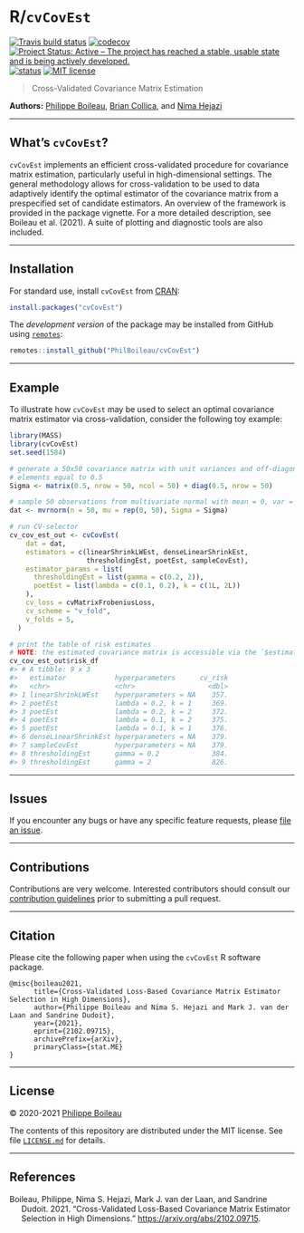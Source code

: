 
# R/`cvCovEst`

<!-- badges: start -->

[![Travis build
status](https://travis-ci.com/PhilBoileau/cvCovEst.svg?token=YL3L6rYQtszHibWHgFxU&branch=master)](https://travis-ci.com/PhilBoileau/cvCovEst)
[![codecov](https://codecov.io/gh/PhilBoileau/cvCovEst/branch/master/graph/badge.svg?token=miHiqpGXxJ)](https://codecov.io/gh/PhilBoileau/cvCovEst)
[![Project Status: Active – The project has reached a stable, usable
state and is being actively
developed.](https://www.repostatus.org/badges/latest/active.svg)](https://www.repostatus.org/#active)
[![status](https://joss.theoj.org/papers/f5b2acdf578c341195b6ec6f25b4f09d/status.svg)](https://joss.theoj.org/papers/f5b2acdf578c341195b6ec6f25b4f09d)
[![MIT
license](http://img.shields.io/badge/license-MIT-brightgreen.svg)](https://opensource.org/licenses/MIT)
<!-- badges: end -->

> Cross-Validated Covariance Matrix Estimation

**Authors:** [Philippe Boileau](https://pboileau.ca), [Brian
Collica](https://www.linkedin.com/in/brian-collica-553b0b94), and [Nima
Hejazi](https://nimahejazi.org)

------------------------------------------------------------------------

## What’s `cvCovEst`?

`cvCovEst` implements an efficient cross-validated procedure for
covariance matrix estimation, particularly useful in high-dimensional
settings. The general methodology allows for cross-validation to be used
to data adaptively identify the optimal estimator of the covariance
matrix from a prespecified set of candidate estimators. An overview of
the framework is provided in the package vignette. For a more detailed
description, see Boileau et al. (2021). A suite of plotting and
diagnostic tools are also included.

------------------------------------------------------------------------

## Installation

For standard use, install `cvCovEst` from
[CRAN](https://cran.r-project.org/package=cvCovEst):

``` r
install.packages("cvCovEst")
```

The *development version* of the package may be installed from GitHub
using [`remotes`](https://CRAN.R-project.org/package=remotes):

``` r
remotes::install_github("PhilBoileau/cvCovEst")
```

------------------------------------------------------------------------

## Example

To illustrate how `cvCovEst` may be used to select an optimal covariance
matrix estimator via cross-validation, consider the following toy
example:

``` r
library(MASS)
library(cvCovEst)
set.seed(1584)

# generate a 50x50 covariance matrix with unit variances and off-diagonal
# elements equal to 0.5
Sigma <- matrix(0.5, nrow = 50, ncol = 50) + diag(0.5, nrow = 50)

# sample 50 observations from multivariate normal with mean = 0, var = Sigma
dat <- mvrnorm(n = 50, mu = rep(0, 50), Sigma = Sigma)

# run CV-selector
cv_cov_est_out <- cvCovEst(
    dat = dat,
    estimators = c(linearShrinkLWEst, denseLinearShrinkEst,
                   thresholdingEst, poetEst, sampleCovEst),
    estimator_params = list(
      thresholdingEst = list(gamma = c(0.2, 2)),
      poetEst = list(lambda = c(0.1, 0.2), k = c(1L, 2L))
    ),
    cv_loss = cvMatrixFrobeniusLoss,
    cv_scheme = "v_fold",
    v_folds = 5,
  )

# print the table of risk estimates
# NOTE: the estimated covariance matrix is accessible via the `$estimate` slot
cv_cov_est_out$risk_df
#> # A tibble: 9 x 3
#>   estimator            hyperparameters      cv_risk
#>   <chr>                <chr>                  <dbl>
#> 1 linearShrinkLWEst    hyperparameters = NA    357.
#> 2 poetEst              lambda = 0.2, k = 1     369.
#> 3 poetEst              lambda = 0.2, k = 2     372.
#> 4 poetEst              lambda = 0.1, k = 2     375.
#> 5 poetEst              lambda = 0.1, k = 1     376.
#> 6 denseLinearShrinkEst hyperparameters = NA    379.
#> 7 sampleCovEst         hyperparameters = NA    379.
#> 8 thresholdingEst      gamma = 0.2             384.
#> 9 thresholdingEst      gamma = 2               826.
```

------------------------------------------------------------------------

## Issues

If you encounter any bugs or have any specific feature requests, please
[file an issue](https://github.com/PhilBoileau/cvCovEst/issues).

------------------------------------------------------------------------

## Contributions

Contributions are very welcome. Interested contributors should consult
our [contribution
guidelines](https://github.com/PhilBoileau/cvCovEst/blob/master/CONTRIBUTING.md)
prior to submitting a pull request.

------------------------------------------------------------------------

## Citation

Please cite the following paper when using the `cvCovEst` R software
package.

    @misc{boileau2021,
          title={Cross-Validated Loss-Based Covariance Matrix Estimator Selection in High Dimensions}, 
          author={Philippe Boileau and Nima S. Hejazi and Mark J. van der Laan and Sandrine Dudoit},
          year={2021},
          eprint={2102.09715},
          archivePrefix={arXiv},
          primaryClass={stat.ME}
    }

------------------------------------------------------------------------

## License

© 2020-2021 [Philippe Boileau](https://pboileau.ca)

The contents of this repository are distributed under the MIT license.
See file
[`LICENSE.md`](https://github.com/PhilBoileau/cvCovEst/blob/master/LICENSE.md)
for details.

------------------------------------------------------------------------

## References

<div id="refs" class="references csl-bib-body hanging-indent">

<div id="ref-boileau2021" class="csl-entry">

Boileau, Philippe, Nima S. Hejazi, Mark J. van der Laan, and Sandrine
Dudoit. 2021. “Cross-Validated Loss-Based Covariance Matrix Estimator
Selection in High Dimensions.” <https://arxiv.org/abs/2102.09715>.

</div>

</div>

